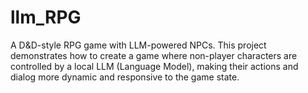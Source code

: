 # llm_RPG
 A D&D-style RPG game with LLM-powered NPCs. This project demonstrates how to create a game where non-player characters are controlled by a local LLM (Language Model), making their actions and dialog more dynamic and responsive to the game state.
